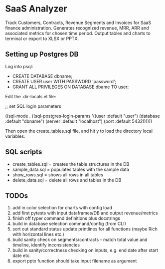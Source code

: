 # SaaS Analyzer

Track Customers, Contracts, Revenue Segments and Invoices for SaaS finance administration. Generates recognized revenue, MRR, ARR and associated metrics for chosen time period. Output tables and charts to terminal or export to XLSX or PPTX.

## Setting up Postgres DB

Log into psql:

- CREATE DATABASE dbname;
- CREATE USER user WITH PASSWORD 'password';
- GRANT ALL PRIVILEGES ON DATABASE dbame TO user;

Edit the .dir-locals.el file:

;; set SQL login parameters

((sql-mode . ((sql-postgres-login-params 
  '((user :default "user")
    (database :default "dbname")
    (server :default "localhost")
    (port :default 5432))))))
	
Then open the create_tables.sql file, and hit y to load the directory local variables.

## SQL scripts

- create_tables.sql = creates the table structures in the DB
- sample_data.sql = populates tables with the sample data
- show_rows.sql = shows all rows in all tables
- delete_data.sql = delete all rows and tables in the DB

## TODOs

1. add in color selection for charts with config load
2. add first pytests with input dataframes/DB and output revenue/metrics
3. finish off typer command definitions plus docstrings
4. build in database selection command/config (from CLI)
5. sort out standard status update printlines for all functions (maybe Rich with horizontal lines etc.)
6. build sanity check on segments/contracts - match total value and timeline, identify inconsistencies
7. build in sanity/correctness checking on inputs, e.g. end date after start date etc.
8. export pptx function should take input filename as argument
